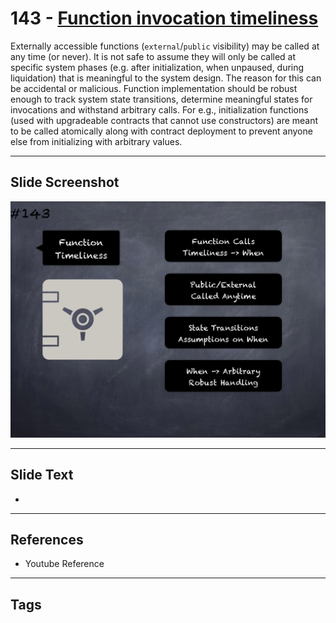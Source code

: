 # 143 - [Function invocation timeliness](Function%20invocation%20timeliness.md)
Externally accessible functions (`external`/`public` visibility) may be called at any time (or never). It is not safe to assume they will only be called at specific system phases (e.g. after initialization, when unpaused, during liquidation) that is meaningful to the system design. The reason for this can be accidental or malicious. Function implementation should be robust enough to track system state transitions, determine meaningful states for invocations and withstand arbitrary calls. For e.g., initialization functions (used with upgradeable contracts that cannot use constructors) are meant to be called atomically along with contract deployment to prevent anyone else from initializing with arbitrary values.
___
## Slide Screenshot
![0143.png](../../images/pitfalls_and_best_practices201/143.png)
___
## Slide Text
- 
___
## References
- Youtube Reference
___
## Tags